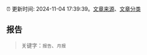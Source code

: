:alarm_clock: 更新时间: 2024-11-04 17:39:39。[文章来源](/README.md)、[文章分类](/TAGS.md)

## 报告


> 关键字：`报告`、`月报`



